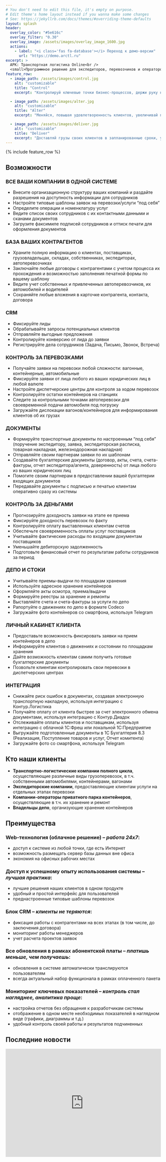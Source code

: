 ```yaml
---
# You don't need to edit this file, it's empty on purpose.
# Edit theme's home layout instead if you wanna make some changes
# See: https://jekyllrb.com/docs/themes/#overriding-theme-defaults
layout: splash
header:
  overlay_color: "#5e616c"
  overlay_filter: "0.30"
  overlay_image: /assets/images/overlay_image_1600.jpg
  actions:
    - label: "<i class='fas fa-database'></i> Переход к демо-версии"
      url: "https://demo.arctl.ru"
excerpt: >
  АРК: Транспортная логистика Online<br />
  <small>Программное решение для экспедиторов, перевозчиков и операторов</small>
feature_row:
  - image_path: /assets/images/control.jpg
    alt: "customizable"
    title: "Control"
    excerpt: "Контролируй ключевые точки бизнес-процессов, держи руку на пульсе транспортной логистики."

  - image_path: /assets/images/alter.jpg
    alt: "customizable"
    title: "Alter"
    excerpt: "Меняйся, повышая удовлетворенность клиентов, увеличивай продажи, обеспечивай рост компании за счет эффективности."

  - image_path: /assets/images/deliver.jpg
    alt: "customizable"
    title: "Deliver"
    excerpt: "Доставляй грузы своих клиентов в запланированные сроки, ускоряй доставку и минимизируй издержки."
---
```


{% include feature_row %}

## Возможности

### ВСЕ ВАШИ КОМПАНИИ В ОДНОЙ СИСТЕМЕ

- Внесите организационную структуру ваших компаний и раздайте разрешения на доступность информации для сотрудников
- Настройте типовые шаблоны заявок на перевозки/услуги “под себя”
- Определите операции и номенклатуру услуг
- Ведите список своих сотрудников с их контактными данными и сканами документов
- Загрузите факсимиле подписей сотрудников и оттиск печати для оформления документов

### БАЗА ВАШИХ КОНТРАГЕНТОВ

- Храните полную информацию о клиентах, поставщиках, грузовладельцах, складах, собственниках, экспедиторах, автоперевозчиках
- Заключайте любые договоры с контрагентами с учетом процесса их прохождения и возможностью заполнения печатной формы по вашему шаблону
- Ведите учет собственных и привлеченных автоперевозчиков, их автомобилей и водителей
- Сохраняйте любые вложения в карточке контрагента, контакта, договора

### CRM

- Фиксируйте лиды
- Обрабатывайте запросы потенциальных клиентов
- Отправляйте выгодные предложения
- Контролируйте конверсию от лида до заявки
- Регистрируйте дела сотрудников (Задача, Письмо, Звонок, Встреча)

### КОНТРОЛЬ ЗА ПЕРЕВОЗКАМИ

- Получайте заявки на перевозки любой сложности: вагонные, контейнерные, автомобильные
- Фиксируйте заявки от лица любого из ваших юридических лиц в любой валюте
- Настройте диспетчерские центры для контроля за ходом перевозок
- Контролируйте остатки контейнеров на станциях
- Следите за контрольными точками автоперевозки для своевременной подачи автомобиля под погрузку
- Загружайте дислокации вагонов/контейнеров для информирования клиентов об их грузах

### ДОКУМЕНТЫ

- Формируйте транспортные документы по настроенным “под себя” (поручение экспедитору, заявка, экспедиторская расписка, товарная накладная, железнодорожная накладная)
- Отправляйте своим партнерам заявки по их шаблонам
- Создавайте бухгалтерские документы (договор, акты, счета, счета-фактуры, отчет экспедитора/агента, доверенность) от лица любого из ваших юридических лиц
- Помогите своим партнерам в предоставлении вашей бухгалтерии входящих документов
- Передавайте документы с подписью и печатью клиентам оперативно сразу из системы

### КОНТРОЛЬ ЗА ДЕНЬГАМИ

- Прогнозируйте доходность заявки на этапе ее приема
- Фиксируйте доходность перевозок по факту
- Контролируйте оплату выставленных клиентам счетов
- Обеспечьте своевременность оплаты услуг поставщиков
- Учитывайте фактические расходы по входящим документам поставщиков
- Уменьшайте дебиторскую задолженность
- Подготовьте финансовый отчет по результатам работы сотрудников за период

### ДЕПО И СТОКИ

- Учитывайте приемы-выдачи по площадкам хранения
- Используйте адресное хранение контейнеров
- Оформляйте акты осмотра, приема/выдачи
- Формируйте реестры за хранение и ремонты
- Выставляйте счета и счета-фактуры за услуги по депо
- Рапортуйте о движениях по депо в формате Codeco
- Загружайте фото контейнеров со смартфона, используя Telegram

### ЛИЧНЫЙ КАБИНЕТ КЛИЕНТА

- Предоставьте возможность фиксировать заявки на прием контейнеров в депо
- Информируйте клиентов о движениях и состоянии по площадкам хранения
- Дайте возможность клиентам самим получить готовые бухгалтерские документы
- Позвольте клиентам контролировать свои перевозки в диспетчерских центрах

### ИНТЕГРАЦИЯ

- Снижайте риск ошибок в документах, создавая электронную транспортную накладную, используя интеграцию с Контур.Логистика 
- Получайте оплату от клиента быстрее за счет электронного обмена документами, используя интеграцию с Контур.Диадок
- Отслеживайте оплаты клиентов и поставщикам, используя интеграцию с облачной 1С:Фреш или локальной 1С:Предприятие 
- Выгружайте подготовленные документы в 1С Бухгалтерия 8.3 (Реализация, Поступление товаров и услуг, Отчет комитента)
- Загружайте фото со смартфона, используя Telegram


## Кто наши клиенты

- **Транспортно-логистические компании полного цикла**, осуществляющие различные виды грузоперевозок, в т.ч. собственными автомобилями, контейнерами, вагонами
- **Экспедиторские компании**, предоставляющие клиентам услуги на отдельных этапах перевозки
- **Компании-операторы приватного парка контейнеров**, осуществляющие в т.ч. их хранение и ремонт
- **Владельцы депо**, организующие хранение контейнеров

## Преимущества

### Web-технология (облачное решение) – *работа 24х7*:

- доступ к системе из любой точки, где есть Интернет
- возможность размещать сервер базы данных вне офиса
- экономия на офисных рабочих местах

### Доступ к успешному опыту использования системы – *лучшая практика*:

- лучшие решения наших клиентов в одном продукте
- удобный и простой интерфейс для пользователей
- преднастроенные типовые шаблоны перевозок

### Блок CRM – *клиенты не теряются*:

- фиксация работы с контрагентами на всех этапах (в том числе, до заключения договора)
- мониторинг работы менеджеров
- учет расчета проектов заявок

### Все обновления в рамках абонентской платы – *платишь меньше, чем получаешь*:

- обновления в системе автоматически транслируются пользователям
- всегда актуальный набор функционала в рамках оплаченного пакета

### Мониторинг ключевых показателей – *контроль стал нагляднее, аналитика проще*:

- настройка отчетов без обращения к разработчикам системы
- отображение в одном месте необходимых показателей в наглядном виде (графики, диаграммы и т.д.)
- удобный контроль своей работы и результатов подчиненных

## Последние новости

<iframe frameborder="0" border="0" cellspacing="0" src="https://docs.arctl.ru/last-post-v2/" style="border-style: none;width: 100%; height: 350px;" ></iframe>